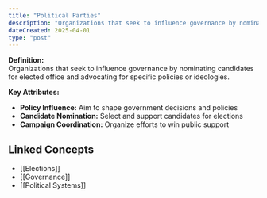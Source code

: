 ```yaml
---
title: "Political Parties"
description: "Organizations that seek to influence governance by nominating candidates for elected office and advocating for specific policies or ideologies."
dateCreated: 2025-04-01
type: "post"
---
```


**Definition:**  
Organizations that seek to influence governance by nominating candidates for elected office and advocating for specific policies or ideologies.

**Key Attributes:**  
- **Policy Influence:** Aim to shape government decisions and policies  
- **Candidate Nomination:** Select and support candidates for elections  
- **Campaign Coordination:** Organize efforts to win public support

## Linked Concepts
- [[Elections]]
- [[Governance]]
- [[Political Systems]]
